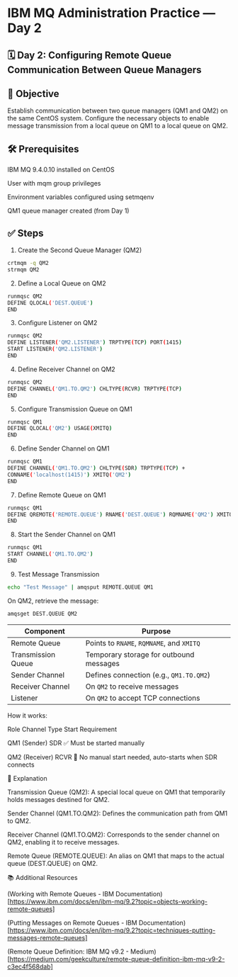 # IBM MQ Administration Practice — Day 2
## 🗓️ Day 2: Configuring Remote Queue Communication Between Queue Managers
## 🎯 Objective
Establish communication between two queue managers (QM1 and QM2) on the same CentOS system. Configure the necessary objects to enable message transmission from a local queue on QM1 to a local queue on QM2.​

## 🛠️ Prerequisites
IBM MQ 9.4.0.10 installed on CentOS

User with mqm group privileges

Environment variables configured using setmqenv

QM1 queue manager created (from Day 1)​

## ✅ Steps
1. Create the Second Queue Manager (QM2)
```bash
crtmqm -q QM2
strmqm QM2
```
2. Define a Local Queue on QM2
```bash
runmqsc QM2
DEFINE QLOCAL('DEST.QUEUE')
END
```
3. Configure Listener on QM2
```bash
runmqsc QM2
DEFINE LISTENER('QM2.LISTENER') TRPTYPE(TCP) PORT(1415)
START LISTENER('QM2.LISTENER')
END
```
4. Define Receiver Channel on QM2
```bash
runmqsc QM2
DEFINE CHANNEL('QM1.TO.QM2') CHLTYPE(RCVR) TRPTYPE(TCP)
END
```
5. Configure Transmission Queue on QM1
```bash
runmqsc QM1
DEFINE QLOCAL('QM2') USAGE(XMITQ)
END
```
6. Define Sender Channel on QM1
```bash
runmqsc QM1
DEFINE CHANNEL('QM1.TO.QM2') CHLTYPE(SDR) TRPTYPE(TCP) +
CONNAME('localhost(1415)') XMITQ('QM2')
END
```
7. Define Remote Queue on QM1
```bash
runmqsc QM1
DEFINE QREMOTE('REMOTE.QUEUE') RNAME('DEST.QUEUE') RQMNAME('QM2') XMITQ('QM2')
END
```
8. Start the Sender Channel on QM1
```bash
runmqsc QM1
START CHANNEL('QM1.TO.QM2')
END
```
9. Test Message Transmission
```bash
echo "Test Message" | amqsput REMOTE.QUEUE QM1
```
On QM2, retrieve the message:​

```bash
amqsget DEST.QUEUE QM2
```
| Component          | Purpose                                   |
| ------------------ | ----------------------------------------- |
| Remote Queue       | Points to `RNAME`, `RQMNAME`, and `XMITQ` |
| Transmission Queue | Temporary storage for outbound messages   |
| Sender Channel     | Defines connection (e.g., `QM1.TO.QM2`)   |
| Receiver Channel   | On `QM2` to receive messages              |
| Listener           | On `QM2` to accept TCP connections        |

How it works:

Role	Channel Type	Start Requirement

QM1 (Sender)	SDR	✅ Must be started manually

QM2 (Receiver)	RCVR	🚫 No manual start needed, auto-starts when SDR connects

📘 Explanation

Transmission Queue (QM2): A special local queue on QM1 that temporarily holds messages destined for QM2.

Sender Channel (QM1.TO.QM2): Defines the communication path from QM1 to QM2.

Receiver Channel (QM1.TO.QM2): Corresponds to the sender channel on QM2, enabling it to receive messages.

Remote Queue (REMOTE.QUEUE): An alias on QM1 that maps to the actual queue (DEST.QUEUE) on QM2.​



📚 Additional Resources

(Working with Remote Queues - IBM Documentation)[https://www.ibm.com/docs/en/ibm-mq/9.2?topic=objects-working-remote-queues]

(Putting Messages on Remote Queues - IBM Documentation)[https://www.ibm.com/docs/en/ibm-mq/9.2?topic=techniques-putting-messages-remote-queues]

(Remote Queue Definition: IBM MQ v9.2 - Medium)[https://medium.com/geekculture/remote-queue-definition-ibm-mq-v9-2-c3ec4f568dab]

